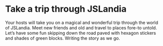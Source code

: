 # Take a trip through JSLandia

Your hosts will take you on a magical and wonderful trip through the world of JSLandia. Meet new friends and old and travel to places fore-to untold. Let’s have some fun skipping down the road paved with hexagon stickers and shades of green blocks. Writing the story as we go.


